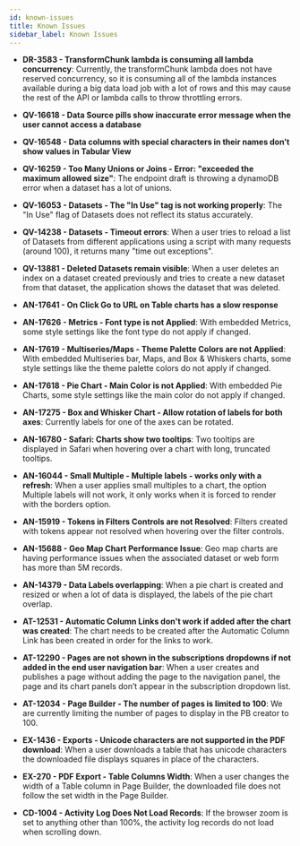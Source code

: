 ```yaml
---
id: known-issues
title: Known Issues
sidebar_label: Known Issues
---
```

<div>


* **DR-3583 - TransformChunk lambda is consuming all lambda concurrency**: Currently, the transformChunk lambda does not have reserved concurrency, so it is consuming all of the lambda instances available during a big data load job with a lot of rows and this may cause the rest of the API or lambda calls to throw throttling errors.

* **QV-16618 - Data Source pills show inaccurate error message when the user cannot access a database**

* **QV-16548 - Data columns with special characters in their names don’t show values in Tabular View**

* **QV-16259 - Too Many Unions or Joins - Error: "exceeded the maximum allowed size"**: The endpoint draft is throwing a dynamoDB error when a dataset has a lot of unions.

* **QV-16053 - Datasets - The "In Use" tag is not working properly**: The "In Use" flag of Datasets does not reflect its status accurately.

* **QV-14238 - Datasets - Timeout errors**: When a user tries to reload a list of Datasets from different applications using a script with many requests (around 100), it returns many "time out exceptions".

* **QV-13881 - Deleted Datasets remain visible**: When a user deletes an index on a dataset created previously and tries to create a new dataset from that dataset, the application shows the dataset that was deleted.

* **AN-17641 - On Click Go to URL on Table charts has a slow response**

* **AN-17626 - Metrics - Font type is not Applied**: With embedded Metrics, some style settings like the font type do not apply if changed.

* **AN-17619 - Multiseries/Maps - Theme Palette Colors are not Applied**: With embedded Multiseries bar, Maps, and Box & Whiskers charts, some style settings like the theme palette colors do not apply if changed.

* **AN-17618 - Pie Chart - Main Color is not Applied**: With embedded Pie Charts, some style settings like the main color do not apply if changed.

* **AN-17275 - Box and Whisker Chart - Allow rotation of labels for both axes**: Currently labels for one of the axes can be rotated. 

* **AN-16780 - Safari: Charts show two tooltips**: Two tooltips are displayed in Safari when hovering over a chart with long, truncated tooltips.

* **AN-16044 - Small Multiple - Multiple labels - works only with a refresh**: When a user applies small multiples to a chart, the option Multiple labels will not work, it only works when it is forced to render with the borders option.

* **AN-15919 - Tokens in Filters Controls are not Resolved**: Filters created with tokens appear not resolved when hovering over the filter controls.

* **AN-15688 - Geo Map Chart Performance Issue**: Geo map charts are having performance issues when the associated dataset or web form has more than 5M records. 

* **AN-14379 - Data Labels overlapping**: When a pie chart is created and resized or when a lot of data is displayed, the labels of the pie chart overlap.

* **AT-12531 - Automatic Column Links don't work if added after the chart was created**: The chart needs to be created after the Automatic Column Link has been created in order for the links to work.

* **AT-12290 - Pages are not shown in the subscriptions dropdowns if not added in the end user navigation bar**: When a user creates and publishes a page without adding the page to the navigation panel, the page and its chart panels don’t appear in the subscription dropdown list.

* **AT-12034 - Page Builder - The number of pages is limited to 100**: We are currently limiting the number of pages to display in the PB creator to 100. 

* **EX-1436 - Exports - Unicode characters are not supported in the PDF download**: When a user downloads a table that has unicode characters the downloaded file displays squares in place of the characters.

* **EX-270 - PDF Export - Table Columns Width**: When a user changes the width of a Table column in Page Builder, the downloaded file does not follow the set width in the Page Builder. 

* **CD-1004 - Activity Log Does Not Load Records**: If the browser zoom is set to anything other than 100%, the activity log records do not load when scrolling down.


</div>
